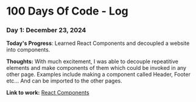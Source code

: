 # 100 Days Of Code - Log

### Day 1: December 23, 2024

**Today's Progress**: Learned React Components and decoupled a website into components.

**Thoughts:** With much excitement, I was able to decouple repeatitive elements and make components of them which could be invoked in any other page. Examples include making a component called Header, Footer etc... And can be imported to the other pages.

**Link to work:** [React Components](https://github.com/Ndzenyuy/React/tree/main/react-components)
